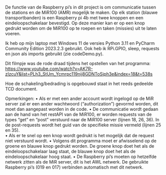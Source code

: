 De functie van de Raspberry pi’s in dit project is om communicatie tussen de stations en de MiR100 (AMR) mogelijk te maken. Op elk station (blauwe transportbanden) is een Raspberry pi 4b met twee knoppen en een eindeloopschakelaar bevestigd. Op deze manier kan er op een knop gedrukt worden om de MiR100 op te roepen en taken (missies) uit te laten voeren.

Ik heb op mijn laptop met Windows 11 de versies Python 3.11 en PyCharm Community Edition 2023.2.3 gebruikt.
Ook heb ik RPi.GPIO, sleep, requests en json als imports gebruikt (zie codeDemo.py).

Dit filmpje was de rode draad tijdens het opstellen van het programma: https://www.youtube.com/watch?v=AK7R-zIzcuY&list=PLh3_StUm_Ycmrpc119nij8GDNToSjph3e&index=18&t=538s

Hoe de schakeling/bedrading is opgebouwd staat in het reeds gedeelde TCD document.

Opmerkingen:
•	Als er met een ander account wordt ingelogd op de MiR server zal er een ander wachtwoord (“authorization”) gevormd worden, dit moet dan aangepast worden in de code. 
•	De communicatie wordt gedaan aan de hand van het restAPI van de MiR100, er worden requests van de types “get” en “post” verstuurd naar de MiR100 server (lijnen 18, 26, 36). In de post-requests wordt het guid van de specifieke missie vermeld (lijnen 25 en 35).  
•	Als er te snel op een knop wordt gedrukt is het mogelijk dat de request niet verstuurd wordt. 
•	Volgens dit programma moet er afwisselend op de groene en blauwe knop gedrukt worden. De groene knop doet het als de eindeloopschakelaar laag staat, de blauwe knop doet het als de eindeloopschakelaar hoog staat.
•	De Raspberry pi’s moeten op hetzelfde netwerk zitten als de MiR server, dit is het AWL netwerk. De gebruikte Raspberry pi’s (019 en 017) verbinden automatisch met dit netwerk. 
